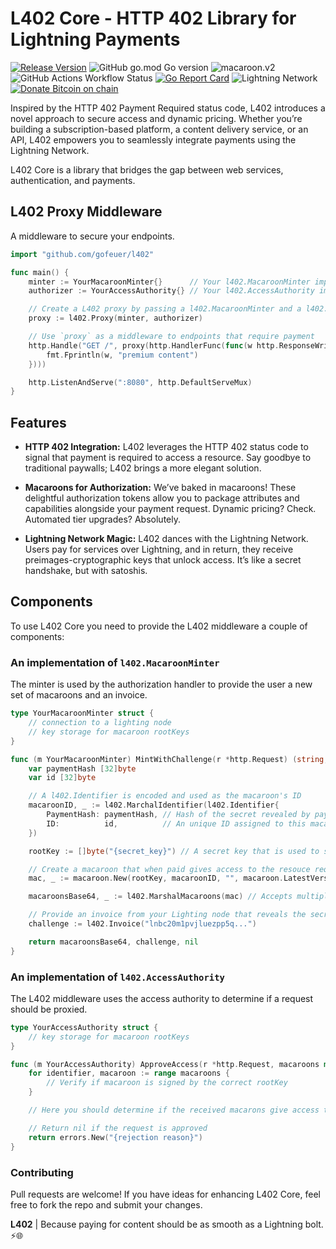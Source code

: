 # L402 Core - HTTP 402 Library for Lightning Payments
[![Release Version](https://img.shields.io/github/release/gofeuer/l402.svg)](https://github.com/gofeuer/l402/releases)
![GitHub go.mod Go version](https://img.shields.io/github/go-mod/go-version/gofeuer/l402)
![macaroon.v2](https://img.shields.io/badge/dependency_count-1-blue)
![GitHub Actions Workflow Status](https://img.shields.io/github/actions/workflow/status/gofeuer/l402/golangci-lint.yml)
[![Go Report Card](https://goreportcard.com/badge/github.com/gofeuer/l402)](https://goreportcard.com/report/github.com/gofeuer/l402)
![Lightning Network](https://img.shields.io/badge/bitcoin-lightning_network-792EE5)
[![Donate Bitcoin on chain](https://img.shields.io/badge/donate-bitcoin-F7931A?logo=bitcoin)](https://www.bitcoinqrcodemaker.com/pay/?type=1&style=bitcoin&address=bc1qanlngx9pfm2pkszm7lx88wp2qa6eh9juuskpl0e5a00edslhe89qtdejr0)

Inspired by the HTTP 402 Payment Required status code, L402 introduces a novel approach to secure access and dynamic pricing. Whether you’re building a subscription-based platform, a content delivery service, or an API, L402 empowers you to seamlessly integrate payments using the Lightning Network.

L402 Core is a library that bridges the gap between web services, authentication, and payments. 

## L402 Proxy Middleware

A middleware to secure your endpoints.

```go
import "github.com/gofeuer/l402"

func main() {
	minter := YourMacaroonMinter{}      // Your l402.MacaroonMinter implementation
	authorizer := YourAccessAuthority{} // Your l402.AccessAuthority implementation

	// Create a L402 proxy by passing a l402.MacaroonMinter and a l402.AccessAuthority
	proxy := l402.Proxy(minter, authorizer)

	// Use `proxy` as a middleware to endpoints that require payment
	http.Handle("GET /", proxy(http.HandlerFunc(func(w http.ResponseWriter, r *http.Request) {
		fmt.Fprintln(w, "premium content")
	})))

	http.ListenAndServe(":8080", http.DefaultServeMux)
}
```

## Features

- **HTTP 402 Integration:** L402 leverages the HTTP 402 status code to signal that payment is required to access a resource. Say goodbye to traditional paywalls; L402 brings a more elegant solution.

- **Macaroons for Authorization:** We’ve baked in macaroons! These delightful authorization tokens allow you to package attributes and capabilities alongside your payment request. Dynamic pricing? Check. Automated tier upgrades? Absolutely.

- **Lightning Network Magic:** L402 dances with the Lightning Network. Users pay for services over Lightning, and in return, they receive preimages-cryptographic keys that unlock access. It’s like a secret handshake, but with satoshis.

## Components

To use L402 Core you need to provide the L402 middleware a couple of components:

### An implementation of `l402.MacaroonMinter`

The minter is used by the authorization handler to provide the user a new set of macaroons and an invoice.

```go
type YourMacaroonMinter struct {
	// connection to a lighting node
	// key storage for macaroon rootKeys
}

func (m YourMacaroonMinter) MintWithChallenge(r *http.Request) (string, l402.Challenge, error) {
	var paymentHash [32]byte
	var id [32]byte

	// A l402.Identifier is encoded and used as the macaroon's ID
	macaroonID, _ := l402.MarchalIdentifier(l402.Identifier{
		PaymentHash: paymentHash, // Hash of the secret revealed by paying the invoice
		ID:          id,          // An unique ID assigned to this macaroon
	})

	rootKey := []byte("{secret_key}") // A secret key that is used to singn and verify your macaroons

	// Create a macaroon that when paid gives access to the resouce requested by: (r *http.Request)
	mac, _ := macaroon.New(rootKey, macaroonID, "", macaroon.LatestVersion)

	macaroonsBase64, _ := l402.MarshalMacaroons(mac) // Accepts multiple macaroons

	// Provide an invoice from your Lighting node that reveals the secret matching paymentHash
	challenge := l402.Invoice("lnbc20m1pvjluezpp5q...")

	return macaroonsBase64, challenge, nil
}
```

### An implementation of `l402.AccessAuthority`

The L402 middleware uses the access authority to determine if a request should be proxied.

```go
type YourAccessAuthority struct {
	// key storage for macaroon rootKeys
}

func (m YourAccessAuthority) ApproveAccess(r *http.Request, macaroons map[l402.Identifier]*macaroon.Macaroon) l402.Rejection {
	for identifier, macaroon := range macaroons {
		// Verify if macaroon is signed by the correct rootKey
	}

	// Here you should determine if the received macarons give access to the resouce requested by: (r *http.Request)

	// Return nil if the request is approved
	return errors.New("{rejection reason}")
}
```

### Contributing
Pull requests are welcome! If you have ideas for enhancing L402 Core, feel free to fork the repo and submit your changes.


**L402** | Because paying for content should be as smooth as a Lightning bolt. ⚡️🌐
